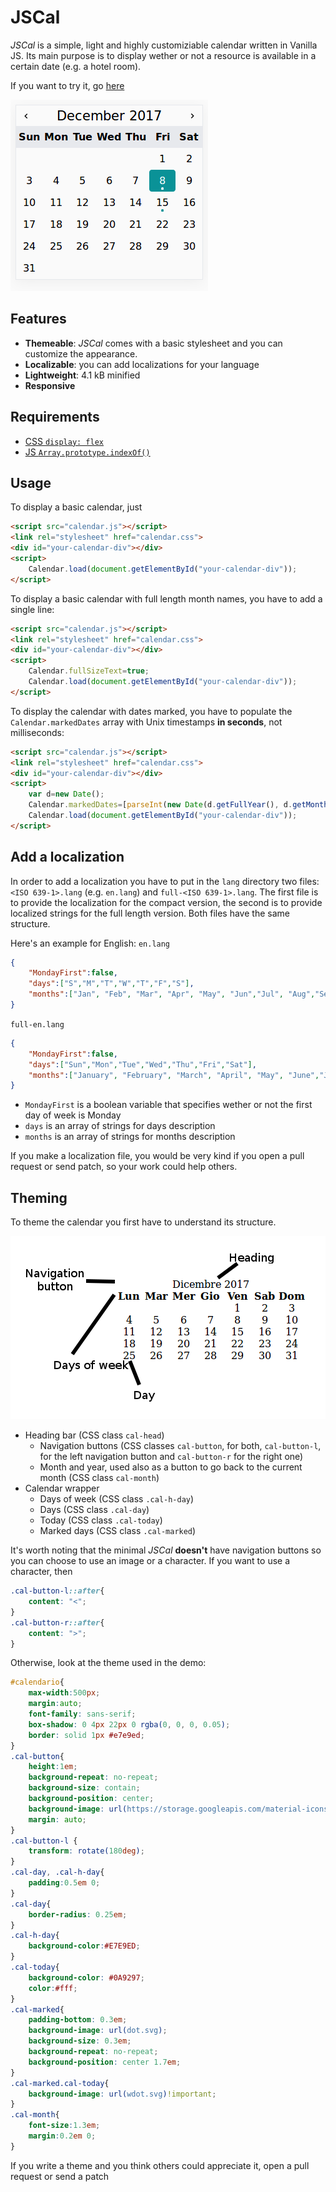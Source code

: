 # JSCal
_JSCal_ is a simple, light and highly customiziable calendar written in Vanilla JS. Its main purpose is to display wether or not a resource is available in a certain date (e.g. a hotel room).

If you want to try it, go [here](https://eutampieri.github.io/JSCal)

![](doc/demo.png)
## Features
* **Themeable**: _JSCal_ comes with a basic stylesheet and you can customize the appearance.
* **Localizable**: you can add localizations for your language
* **Lightweight**: 4.1 kB minified
* **Responsive**
## Requirements
* [CSS `display: flex`](https://caniuse.com/#feat=flexbox)
* [JS `Array.prototype.indexOf()`](https://caniuse.com/#feat=es5)
## Usage
To display a basic calendar, just
```html
<script src="calendar.js"></script>
<link rel="stylesheet" href="calendar.css">
<div id="your-calendar-div"></div>
<script>
    Calendar.load(document.getElementById("your-calendar-div"));
</script>
```
To display a basic calendar with full length month names, you have to add a single line:
```html
<script src="calendar.js"></script>
<link rel="stylesheet" href="calendar.css">
<div id="your-calendar-div"></div>
<script>
    Calendar.fullSizeText=true;
    Calendar.load(document.getElementById("your-calendar-div"));
</script>
```
To display the calendar with dates marked, you have to populate the `Calendar.markedDates` array with Unix timestamps **in seconds**, not milliseconds:
```html
<script src="calendar.js"></script>
<link rel="stylesheet" href="calendar.css">
<div id="your-calendar-div"></div>
<script>
    var d=new Date();
    Calendar.markedDates=[parseInt(new Date(d.getFullYear(), d.getMonth(), d.getDate()+7).getTime()/1000)];
    Calendar.load(document.getElementById("your-calendar-div"));
</script>
```
## Add a localization
In order to add a localization you have to put in the `lang` directory two files: `<ISO 639-1>.lang` (e.g. `en.lang`) and `full-<ISO 639-1>.lang`. The first file is to provide the localization for the compact version, the second is to provide localized strings for the full length version. Both files have the same structure.

Here's an example for English:
`en.lang`
```json
{
    "MondayFirst":false,
    "days":["S","M","T","W","T","F","S"],
    "months":["Jan", "Feb", "Mar", "Apr", "May", "Jun","Jul", "Aug","Sep","Oct","Nov","Dec"]
}
```
`full-en.lang`
```json
{
    "MondayFirst":false,
    "days":["Sun","Mon","Tue","Wed","Thu","Fri","Sat"],
    "months":["January", "February", "March", "April", "May", "June","July", "August","September","October","November","December"]
}
```
- `MondayFirst` is a boolean variable that specifies wether or not the first day of week is Monday
- `days` is an array of strings for days description
- `months` is an array of strings for months description

If you make a localization file, you would be very kind if you open a pull request or send patch, so your work could help others.
## Theming
To theme the calendar you first have to understand its structure.

![](doc/struttura.png)
* Heading bar (CSS class `cal-head`)
  - Navigation buttons (CSS classes `cal-button`, for both, `cal-button-l`, for the left navigation button and `cal-button-r` for the right one)
  - Month and year, used also as a button to go back to the current month (CSS class `cal-month`)
* Calendar wrapper
  - Days of week (CSS class `.cal-h-day`)
  - Days (CSS class `.cal-day`)
  - Today (CSS class `.cal-today`)
  - Marked days (CSS class `.cal-marked`)

It's worth noting that the minimal _JSCal_ **doesn't** have navigation buttons so you can choose to use an image or a character. If you want to use a character, then
```css
.cal-button-l::after{
    content: "<";
}
.cal-button-r::after{
    content: ">";
}
```
Otherwise, look at the theme used in the demo:
```css
#calendario{
    max-width:500px;
    margin:auto;
    font-family: sans-serif;
    box-shadow: 0 4px 22px 0 rgba(0, 0, 0, 0.05);
    border: solid 1px #e7e9ed;
}
.cal-button{
    height:1em;
    background-repeat: no-repeat;
    background-size: contain;
    background-position: center;
    background-image: url(https://storage.googleapis.com/material-icons/external-assets/v4/icons/svg/ic_keyboard_arrow_right_black_24px.svg);
    margin: auto;
}
.cal-button-l {
    transform: rotate(180deg);
}
.cal-day, .cal-h-day{
    padding:0.5em 0;
}
.cal-day{
    border-radius: 0.25em;
}
.cal-h-day{
    background-color:#E7E9ED;
}
.cal-today{
    background-color: #0A9297;
    color:#fff;
}
.cal-marked{
    padding-bottom: 0.3em;
    background-image: url(dot.svg);
    background-size: 0.3em;
    background-repeat: no-repeat;
    background-position: center 1.7em;
}
.cal-marked.cal-today{
    background-image: url(wdot.svg)!important;
}
.cal-month{
    font-size:1.3em;
    margin:0.2em 0;
}
```
If you write a theme and you think others could appreciate it, open a pull request or send a patch
